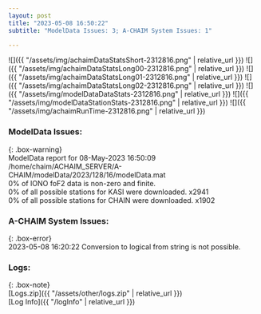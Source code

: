 ```yaml
---
layout: post
title: "2023-05-08 16:50:22"
subtitle: "ModelData Issues: 3; A-CHAIM System Issues: 1"

---
```


![]({{ "/assets/img/achaimDataStatsShort-2312816.png" | relative_url }})
![]({{ "/assets/img/achaimDataStatsLong00-2312816.png" | relative_url }})
![]({{ "/assets/img/achaimDataStatsLong01-2312816.png" | relative_url }})
![]({{ "/assets/img/achaimDataStatsLong02-2312816.png" | relative_url }})
![]({{ "/assets/img/modelDataDataStats-2312816.png" | relative_url }})
![]({{ "/assets/img/modelDataStationStats-2312816.png" | relative_url }})
![]({{ "/assets/img/achaimRunTime-2312816.png" | relative_url }})


### ModelData Issues:  
  
{: .box-warning}  
 ModelData report for 08-May-2023 16:50:09   
 /home/chaim/ACHAIM_SERVER/A-CHAIM/modelData/2023/128/16/modelData.mat   
 0% of IONO foF2 data is non-zero and finite.   
 0% of all possible stations for KASI were downloaded. x2941   
 0% of all possible stations for CHAIN were downloaded. x1902   
  
### A-CHAIM System Issues:  
  
{: .box-error}  
2023-05-08 16:20:22 Conversion to logical from string is not possible.  

### Logs:  
  
{: .box-note}  
[Logs.zip]({{ "/assets/other/logs.zip" | relative_url }})  
[Log Info]({{ "/logInfo" | relative_url }})  
